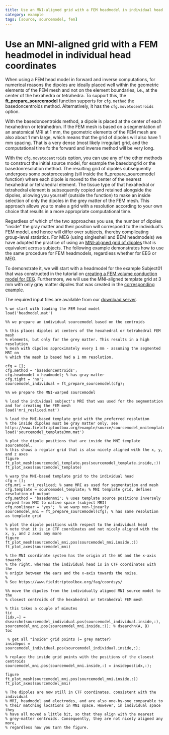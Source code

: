 ```yaml
---
title: Use an MNI-aligned grid with a FEM headmodel in individual head coordinates
category: example
tags: [source, sourcemodel, fem]
---
```


# Use an MNI-aligned grid with a FEM headmodel in individual head coordinates

When using a FEM head model in forward and inverse computations, for numerical reasons the dipoles are ideally placed well within the geometric elements of the FEM mesh and not on the element boundaries, i.e., at the center of the hexahedra or tetrahedra. To support this, the **[ft_prepare_sourcemodel](/reference/ft_prepare_sourcemodel)** function supports for `cfg.method` the basedoncentroids method. Alternatively, it has the `cfg.movetocentroids` option.

With the basedoncentroids method, a dipole is placed at the center of each hexahedron or tetrahedron. If the FEM mesh is based on a segmentation of an anatomical MRI at 1 mm, the geometric elements of the FEM mesh are also about 1 mm large, which means that the grid of dipoles will also have 1 mm spacing. That is a very dense (most likely irregular) grid, and the computational time fo the forward and inverse method will be very long.

With the `cfg.movetocentroids` option, you can use any of the other methods to construct the initial source model, for example the basedongrid or the basedonresolution method. The resulting grid of dipoles subsequently undergoes some postprocessing (sill inside the ft_prepare_sourcemodel function) where each dipole is moved to the center of the nearest hexahedral or tetrahedral element. The tissue type of that hexahedral or tetrahedral element is subsequently copied and retained alongside the dipoles, allowing you yourself (outside the function) to make an inside selection of only the dipoles in the grey matter of the FEM mesh. This approach allows you to make a grid with a resolution according to your own choice that results in a more appropriate computational time.

Regardless of which of the two approaches you use, the number of dipoles "inside" the gray matter and their position will correspond to the individual's FEM model, and hence will differ over subjects, thereby complicating group-level statistics. For MEG (using singleshell and BEM headmodels) we have adopted the practice of using an [MNI-aligned grid of dipoles](/tutorial/source/sourcemodel/#subject-specific-grids-that-are-equivalent-across-subjects-in-normalized-space) that is equivalent across subjects. The following example demonstrates how to use the same procedure for FEM headmodels, regardless whether for EEG or MEG.

To demonstrate it, we will start with a headmodel for the example Subject01 that was constructed in the tutorial on [creating a FEM volume conduction model for EEG](/tutorial/source/headmodel_eeg_fem). Furthermore, we will use the MNI-aligned template grid at 3 mm with only gray matter dipoles that was created in the [corresponding example](/example/source/sourcemodel_mnitemplate).

The required input files are available from our [download server](https://download.fieldtriptoolbox.org/example/sourcemodel_fem_centroids/).

    % we start with loading the FEM head model
    load('headmodel.mat')

    %% we prepare an individual sourcemodel based on the centroids

    % this places dipoles at centers of the hexahedral or tetrahedral FEM mesh
    % elements, but only for the grey matter. This results in a high resolution
    % mesh with dipoles approximately every 1 mm - assuming the segmented MRI on
    % which the mesh is based had a 1 mm resolution.

    cfg = [];
    cfg.method = 'basedoncentroids';
    cfg.headmodel = headmodel; % has gray matter
    cfg.tight = 'no';
    sourcemodel_individual = ft_prepare_sourcemodel(cfg);

    %% we prepare the MNI-warped sourcemodel

    % load the individual subject's MRI that was used for the segmentation and for creating the FEM mesh
    load('mri_resliced.mat')

    % load the MNI-based template grid with the preferred resolution 
    % the inside dipoles must be gray matter only, see https://www.fieldtriptoolbox.org/example/source/sourcemodel_mnitemplate/
    load('sourcemodel_template3mm.mat')

    % plot the dipole positions that are inside the MNI template sourcemodel,
    % this shows a regular grid that is also nicely aligned with the x, y, and z axes
    figure
    ft_plot_mesh(sourcemodel_template.pos(sourcemodel_template.inside,:))
    ft_plot_axes(sourcemodel_template)

    % warp the MNI-based template grid to the individual head
    cfg = [];
    cfg.mri = mri_resliced; % same MRI as used for segmentation and mesh 
    cfg.template = sourcemodel_template; % MNI template grid, defines resolution of output
    cfg.method = 'basedonmni'; % uses template source positions inversely warped from MNI to native space (subject MRI)
    cfg.nonlinear = 'yes';  % we warp non-linearly
    sourcemodel_mni = ft_prepare_sourcemodel(cfg); % has same resolution as template grid

    % plot the dipole positions with respect to the individual head
    % note that it is in CTF coordinates and not nicely aligned with the x, y, and z axes any more
    figure
    ft_plot_mesh(sourcemodel_mni.pos(sourcemodel_mni.inside,:))
    ft_plot_axes(sourcemodel_mni)

    % the MNI coordinate system has the origin at the AC and the x-axis towards
    % the right, whereas the individual head is in CTF coordinates with the
    % origin between the ears and the x-axis towards the noise.
    % 
    % See https://www.fieldtriptoolbox.org/faq/coordsys/

    %% move the dipoles from the individually aligned MNI source model to the 
    % closest centroids of the hexahedral or tetrahedral FEM mesh

    % this takes a couple of minutes
    tic 
    [idx,~] = dsearchn(sourcemodel_individual.pos(sourcemodel_individual.inside,:), sourcemodel_mni.pos(sourcemodel_mni.inside,:)); % dsearchn(A, B)
    toc

     % get all "inside" grid points (= grey matter)
    insidepos = sourcemodel_individual.pos(sourcemodel_individual.inside,:);
    
    % replace the inside grid points with the positions of the closest centroids
    sourcemodel_mni.pos(sourcemodel_mni.inside,:) = insidepos(idx,:);

    figure
    ft_plot_mesh(sourcemodel_mni.pos(sourcemodel_mni.inside,:))
    ft_plot_axes(sourcemodel_mni)

    % The dipoles are now still in CTF coordinates, consistent with the individual
    % MRI, headmodel and electrodes, and are also one-by-one comparable to
    % their matching locations in MNI space. However, in individual space they
    % have all moved a little bit, so that they align with the nearest
    % grey-matter centroids. Consequently, they are not nicely aligned any more,
    % regardless how you turn the figure.
